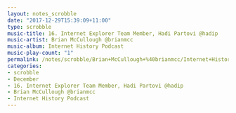 ```yaml
---
layout: notes_scrobble
date: "2017-12-29T15:39:09+11:00"
type: scrobble
music-title: 16. Internet Explorer Team Member, Hadi Partovi @hadip
music-artist: Brian McCullough @brianmcc
music-album: Internet History Podcast
music-play-count: "1"
permalink: /notes/scrobble/Brian+McCullough+%40brianmcc/Internet+History+Podcast/b85ed8465c1c447ed715afe0850a825bde205e4c.html
categories:
- scrobble
- December
- 16. Internet Explorer Team Member, Hadi Partovi @hadip
- Brian McCullough @brianmcc
- Internet History Podcast
---
```

